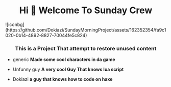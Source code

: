 <h1 align="center">Hi 👋 Welcome To Sunday Crew</h1>
![iconbg](https://github.com/Dokiazi/SundayMorningProject/assets/162352354/fa9c1020-0b14-4892-8827-70044fe5c824)
<h3 align="center">This is a Project That attempt to restore unused content</h3>

- generic **Made some cool characters in da game**

- Unfunny guy **A very cool Guy That knows lua script**

- Dokiazi **a guy that knows how to code on haxe**

<h3 align="left"></h3>
<p align="left">
</p>

